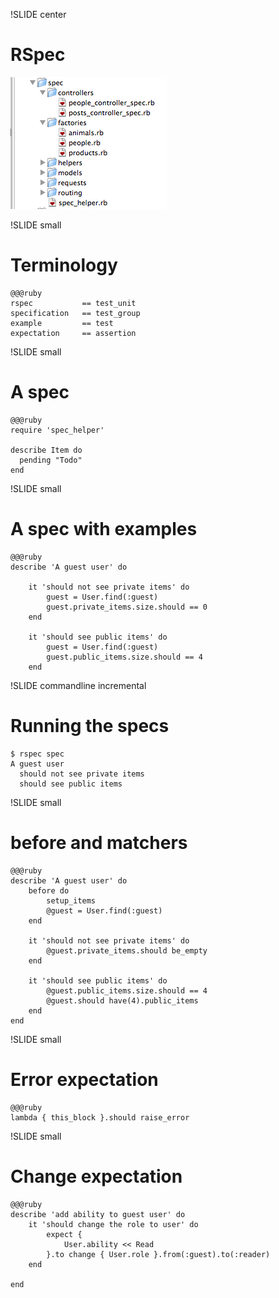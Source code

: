 !SLIDE center
# RSpec

![rails_rspec](../images/rails_rspec.png)

!SLIDE small
# Terminology

    @@@ruby
    rspec           == test_unit
    specification   == test_group
    example         == test
    expectation     == assertion

!SLIDE small
# A spec

    @@@ruby
    require 'spec_helper'

    describe Item do
      pending "Todo"
    end


!SLIDE small
# A spec with examples

    @@@ruby
    describe 'A guest user' do

        it 'should not see private items' do
            guest = User.find(:guest)
            guest.private_items.size.should == 0
        end

        it 'should see public items' do
            guest = User.find(:guest)
            guest.public_items.size.should == 4
        end

!SLIDE commandline incremental
# Running the specs

    $ rspec spec
    A guest user
      should not see private items
      should see public items




!SLIDE small
# before and matchers

    @@@ruby
    describe 'A guest user' do
        before do
            setup_items
            @guest = User.find(:guest)
        end

        it 'should not see private items' do
            @guest.private_items.should be_empty
        end

        it 'should see public items' do
            @guest.public_items.size.should == 4
            @guest.should have(4).public_items
        end
    end



    


!SLIDE small
# Error expectation

    @@@ruby
    lambda { this_block }.should raise_error

!SLIDE small
# Change expectation

    @@@ruby
    describe 'add ability to guest user' do
        it 'should change the role to user' do
            expect {
                User.ability << Read
            }.to change { User.role }.from(:guest).to(:reader)
        end

    end


